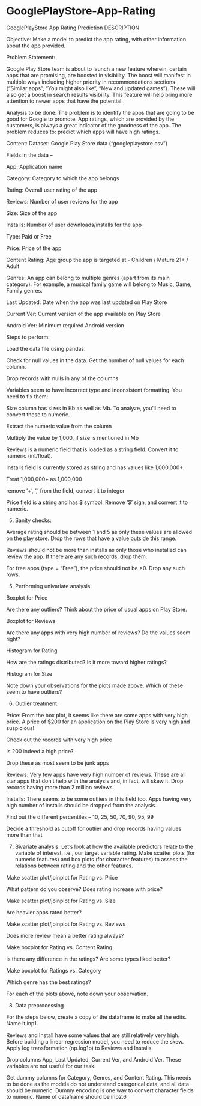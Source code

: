 # GooglePlayStore-App-Rating
GooglePlayStore App Rating Prediction 
DESCRIPTION

Objective: Make a model to predict the app rating, with other information about the app provided.

Problem Statement:

Google Play Store team is about to launch a new feature wherein, certain apps that are promising, are boosted in visibility. The boost will manifest in multiple ways including higher priority in recommendations sections (“Similar apps”, “You might also like”, “New and updated games”). These will also get a boost in search results visibility.  This feature will help bring more attention to newer apps that have the potential.

Analysis to be done: The problem is to identify the apps that are going to be good for Google to promote. App ratings, which are provided by the customers, is always a great indicator of the goodness of the app. The problem reduces to: predict which apps will have high ratings.

Content: Dataset: Google Play Store data (“googleplaystore.csv”)

Fields in the data –

App: Application name

Category: Category to which the app belongs 

Rating: Overall user rating of the app

Reviews: Number of user reviews for the app

Size: Size of the app

Installs: Number of user downloads/installs for the app

Type: Paid or Free

Price: Price of the app

Content Rating: Age group the app is targeted at - Children / Mature 21+ / Adult

Genres: An app can belong to multiple genres (apart from its main category). For example, a musical family game will belong to Music, Game, Family genres.

Last Updated: Date when the app was last updated on Play Store

Current Ver: Current version of the app available on Play Store

Android Ver: Minimum required Android version

 

Steps to perform:

Load the data file using pandas. 

Check for null values in the data. Get the number of null values for each column.

Drop records with nulls in any of the columns. 

Variables seem to have incorrect type and inconsistent formatting. You need to fix them: 

Size column has sizes in Kb as well as Mb. To analyze, you’ll need to convert these to numeric.

Extract the numeric value from the column

Multiply the value by 1,000, if size is mentioned in Mb

Reviews is a numeric field that is loaded as a string field. Convert it to numeric (int/float).

Installs field is currently stored as string and has values like 1,000,000+. 

Treat 1,000,000+ as 1,000,000

remove ‘+’, ‘,’ from the field, convert it to integer

Price field is a string and has $ symbol. Remove ‘$’ sign, and convert it to numeric.

5. Sanity checks:

Average rating should be between 1 and 5 as only these values are allowed on the play store. Drop the rows that have a value outside this range.

Reviews should not be more than installs as only those who installed can review the app. If there are any such records, drop them.

For free apps (type = “Free”), the price should not be >0. Drop any such rows.

5. Performing univariate analysis: 

Boxplot for Price

Are there any outliers? Think about the price of usual apps on Play Store.

Boxplot for Reviews

Are there any apps with very high number of reviews? Do the values seem right?

Histogram for Rating

How are the ratings distributed? Is it more toward higher ratings?

Histogram for Size

Note down your observations for the plots made above. Which of these seem to have outliers?

 

6. Outlier treatment: 

Price: From the box plot, it seems like there are some apps with very high price. A price of $200 for an application on the Play Store is very high and suspicious!

Check out the records with very high price

Is 200 indeed a high price?

Drop these as most seem to be junk apps

Reviews: Very few apps have very high number of reviews. These are all star apps that don’t help with the analysis and, in fact, will skew it. Drop records having more than 2 million reviews.

Installs:  There seems to be some outliers in this field too. Apps having very high number of installs should be dropped from the analysis.

Find out the different percentiles – 10, 25, 50, 70, 90, 95, 99

Decide a threshold as cutoff for outlier and drop records having values more than that

7. Bivariate analysis: Let’s look at how the available predictors relate to the variable of interest, i.e., our target variable rating. Make scatter plots (for numeric features) and box plots (for character features) to assess the relations between rating and the other features.

Make scatter plot/joinplot for Rating vs. Price

What pattern do you observe? Does rating increase with price?

Make scatter plot/joinplot for Rating vs. Size

Are heavier apps rated better?

Make scatter plot/joinplot for Rating vs. Reviews

Does more review mean a better rating always?

Make boxplot for Rating vs. Content Rating

Is there any difference in the ratings? Are some types liked better?

Make boxplot for Ratings vs. Category

Which genre has the best ratings?

For each of the plots above, note down your observation.

8. Data preprocessing

For the steps below, create a copy of the dataframe to make all the edits. Name it inp1.

Reviews and Install have some values that are still relatively very high. Before building a linear regression model, you need to reduce the skew. Apply log transformation (np.log1p) to Reviews and Installs.

Drop columns App, Last Updated, Current Ver, and Android Ver. These variables are not useful for our task.

Get dummy columns for Category, Genres, and Content Rating. This needs to be done as the models do not understand categorical data, and all data should be numeric. Dummy encoding is one way to convert character fields to numeric. Name of dataframe should be inp2.6
